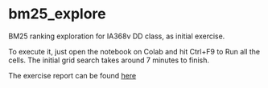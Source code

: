 # bm25_explore
BM25 ranking exploration for IA368v DD class, as initial exercise.

To execute it, just open the notebook on Colab and hit Ctrl+F9 to Run all the cells. The initial grid search takes around 7 minutes to finish.

The exercise report can be found [here](report.md)